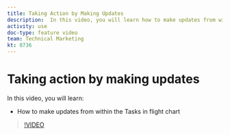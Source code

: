 ```yaml
---
title: Taking Action by Making Updates
description:  In this video, you will learn how to make updates from within the Tasks in flight chart in [!DNL Adobe Workfront].
activity: use
doc-type: feature video
team: Technical Marketing
kt: 8736 
---
```

# Taking action by making updates

In this video, you will learn:

* How to make updates from within the Tasks in flight chart

>[!VIDEO](https://video.tv.adobe.com/v/335053/?quality=12)
